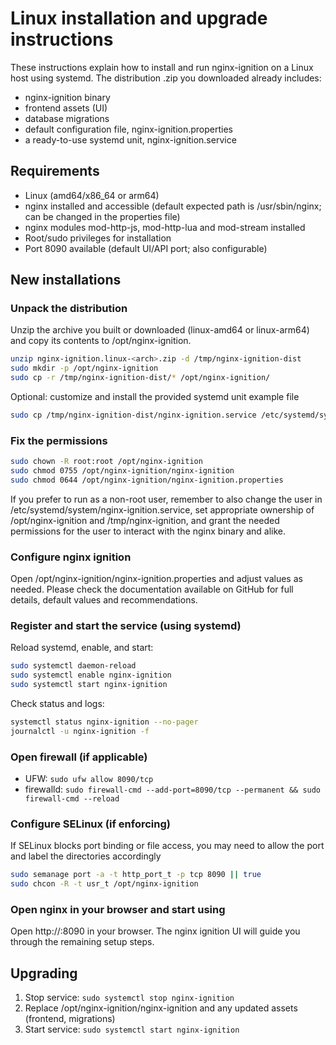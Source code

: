 # Linux installation and upgrade instructions

These instructions explain how to install and run nginx-ignition on a Linux host using systemd. The distribution .zip 
you downloaded already includes:

- nginx-ignition binary
- frontend assets (UI)
- database migrations
- default configuration file, nginx-ignition.properties
- a ready-to-use systemd unit, nginx-ignition.service

## Requirements
- Linux (amd64/x86_64 or arm64)
- nginx installed and accessible (default expected path is /usr/sbin/nginx; can be changed in the properties file)
- nginx modules mod-http-js, mod-http-lua and mod-stream installed
- Root/sudo privileges for installation
- Port 8090 available (default UI/API port; also configurable)

## New installations
### Unpack the distribution
Unzip the archive you built or downloaded (linux-amd64 or linux-arm64) and copy its contents to /opt/nginx-ignition.

```bash
unzip nginx-ignition.linux-<arch>.zip -d /tmp/nginx-ignition-dist
sudo mkdir -p /opt/nginx-ignition
sudo cp -r /tmp/nginx-ignition-dist/* /opt/nginx-ignition/
```

Optional: customize and install the provided systemd unit example file
```bash
sudo cp /tmp/nginx-ignition-dist/nginx-ignition.service /etc/systemd/system/
```

### Fix the permissions
```bash
sudo chown -R root:root /opt/nginx-ignition
sudo chmod 0755 /opt/nginx-ignition/nginx-ignition
sudo chmod 0644 /opt/nginx-ignition/nginx-ignition.properties
```

If you prefer to run as a non-root user, remember to also change the user in /etc/systemd/system/nginx-ignition.service, 
set appropriate ownership of /opt/nginx-ignition and /tmp/nginx-ignition, and grant the needed permissions for the user
to interact with the nginx binary and alike.

### Configure nginx ignition
Open /opt/nginx-ignition/nginx-ignition.properties and adjust values as needed. Please check the documentation 
available on GitHub for full details, default values and recommendations.

### Register and start the service (using systemd)
Reload systemd, enable, and start:

```bash
sudo systemctl daemon-reload
sudo systemctl enable nginx-ignition
sudo systemctl start nginx-ignition
```

Check status and logs:
```bash
systemctl status nginx-ignition --no-pager
journalctl -u nginx-ignition -f
```

### Open firewall (if applicable)
- UFW: `sudo ufw allow 8090/tcp`
- firewalld: `sudo firewall-cmd --add-port=8090/tcp --permanent && sudo firewall-cmd --reload`

### Configure SELinux (if enforcing)
If SELinux blocks port binding or file access, you may need to allow the port and label the directories accordingly

```bash
sudo semanage port -a -t http_port_t -p tcp 8090 || true
sudo chcon -R -t usr_t /opt/nginx-ignition
```

### Open nginx in your browser and start using
Open http://<your-host>:8090 in your browser. The nginx ignition UI will guide you through the remaining setup steps.

## Upgrading
1. Stop service: `sudo systemctl stop nginx-ignition`
2. Replace /opt/nginx-ignition/nginx-ignition and any updated assets (frontend, migrations)
3. Start service: `sudo systemctl start nginx-ignition`
